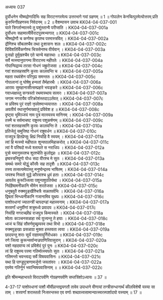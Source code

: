 अध्यायः 037

दुर्योधनेन भीष्मद्रोणादिभिः सह विराटनगरमेत्य उत्तरभागे गवां ग्रहणम् ॥ 1 ॥ गोपालेन केनचित्पुरमेत्योत्तरम् प्रति कुरुभिर्गोग्रहणस्य निवेदनम् ॥ 2 ॥
वैशम्पायन उवाच 	KK04-04-037-001  
याते त्रिगर्तान्मात्स्ये तु पशूंस्तान्वै परीप्सति ।	KK04-04-037-001a  
दुर्योधनः सहामात्यैर्विराटपुरमभ्यगात् ॥ 	KK04-04-037-001c  
भीष्मद्रोणौ च कर्णश्च कृपश्च परमास्त्रवित् ।	KK04-04-037-002a  
द्रौणिश्च सौबलश्चैव तथा दुःशासनः शलः ॥	KK04-04-037-002c  
विविंशतिर्विकर्णश्च चित्रसेनश्च वीर्यवान् ।	KK04-04-037-003a  
दुःसहो दुर्मुखश्चैव एते चान्ये महारथाः ॥ 	KK04-04-037-003c  
सर्वे मत्स्यानुपागम्य विराटस्य महीपतेः ।	KK04-04-037-004a  
गोपान्विद्राव्य तरसा गोधनं जह्रुरोजसा ॥ 	KK04-04-037-004c  
गवां शतसहस्राणि कुरवः कालयन्ति च ।	KK04-04-037-005a  
महता रथवंशेन परिगृह्य समन्ततः ॥ 	KK04-04-037-005c  
गोपालानां तु घोषेषु हन्यतां तैर्महारथैः ।	KK04-04-037-006a  
आरावः सुमहानासीत्सम्प्रहारे भयङ्करे ॥ 	KK04-04-037-006c  
गवाध्यक्षस्तु सन्त्रस्तो रथमास्थाय सत्वरः ।	KK04-04-037-007a  
जगाम नगरायैव परिक्रोशंस्तदाऽऽर्तवत् ॥ 	KK04-04-037-007c  
स प्रविश्य पुरं राज्ञो नृपवेश्माभ्ययात्ततः ।	KK04-04-037-008a  
अवतीर्य रथात्तूर्णमाख्यातुं प्रविवेश ह ॥ 	KK04-04-037-008c  
दृष्ट्वा भूमिञ्जयं नाम पुत्रं मात्स्यस्य मानिनम् ।	KK04-04-037-009a  
तस्मै च सर्वमाचष्ट राष्ट्रस्य पशुकर्षणम् ॥ 	KK04-04-037-009c  
गवां शतसहस्राणि कुरवः कालयन्ति ते ।	KK04-04-037-010a  
प्रतिजेतुं समुत्तिष्ठ गोधनं राष्ट्रवर्धन ॥ 	KK04-04-037-010c  
राजपुत्र हितप्रेप्सुः क्षिप्रं निर्याहि वै स्वयम् ।	KK04-04-037-011a  
त्वां हि मत्स्यो महीपालः शून्यपालमिहाकरोत् ॥	KK04-04-037-011c  
त्वां वै परिषदो मध्ये श्लाघते स नराधिपः ।	KK04-04-037-012a  
पुत्रो ममानुरूपश्च शूरश्चेति कुलोद्वहः ॥ 	KK04-04-037-012c  
इष्वस्त्रनिपुणो योधः सदा वीरश्च मे सुतः ।	KK04-04-037-013a  
समर्थः समरे योद्धुं कौरवैः सह तादृशैः ॥	KK04-04-037-013c  
तस्य तत्सत्यमेवास्तु मनुष्येन्द्रस्य भाषितम् ।	KK04-04-037-014a  
जयश्च नियतो युद्धे कौरवाश्च ध्रुवं हताः ॥	KK04-04-037-014c  
आवर्तय कुरूञ्जित्वा पशून्पशुपतिर्यथा ।	KK04-04-037-015a  
निर्दहैषामनीकानि भीमेन शरतेजसा ॥ 	KK04-04-037-015c  
धनुश्च्युतै रुक्मपुङ्खैश्चित्रैः सन्नतपर्वभिः ।	KK04-04-037-016a  
द्विषतां भिन्ध्यनीकानि गजानामिव यूथपः ॥ 	KK04-04-037-016c  
पाशोपधानां ज्यातन्त्रीं चापदण्डां महास्वनाम् ।	KK04-04-037-017a  
शरवर्णां धनुर्वीणां शत्रुमध्ये प्रवादय ॥ 	KK04-04-037-017c  
निर्याहि नगराच्छीघ्रं राजपुत्र किमास्यते ।	KK04-04-037-018a  
श्वेताः काञ्चनसन्नाहा रथे युज्यन्तु ते हयाः ।	KK04-04-037-018c  
ध्वजं च सिंहं सौवर्णमुच्छ्रयस्व तथा विभो ॥	KK04-04-037-018e  
रुक्मपुङ्खाः प्रसन्नाग्रा मुक्ता हस्तवता त्वया ।	KK04-04-037-019a  
छादयन्तु शराः सूर्यं राज्ञामायुर्निरोधकाः ॥ 	KK04-04-037-019c  
रणे जित्वा कुरून्सर्वान्वज्रपाणिरिवासुरान् ।	KK04-04-037-020a  
यशो महदवाप्य त्वं प्रविशेदं पुरं पुनः ॥ 	KK04-04-037-020c  
त्वं हि राष्ट्रस्य परमा गतिर्मात्स्यपतेः सुतः ।	KK04-04-037-021a  
गतिमन्तो भवन्त्वद्य सर्वे विषयवासिनः ॥ 	KK04-04-037-021c  
यथा हि पाण्डुपुत्राणामर्जुनो जयतांवरः ।	KK04-04-037-022a  
एवमेव गतिर्नूनं भवान्विषयवासिनाम् ॥ ॥	KK04-04-037-022c  

इति श्रीमन्महाभारते विराटपर्वणि गोग्रहणपर्वणि सप्तत्रिंशोऽध्यायः ॥ 37 ॥

4-37-17 पाशोपधानां पाशौ मौर्वीप्रान्तद्वयगतौ तावेव उपाधाने वीणायां तन्त्रीसन्धानार्थं कीलविशेषौ यस्या सा ताम् । शरवर्णां शरास्ततो निःसरन्तस्त एव वर्णाः शब्दवत्त्वसामान्यात्स्वरस्पर्शादयो यस्याम् ॥ 17 ॥
